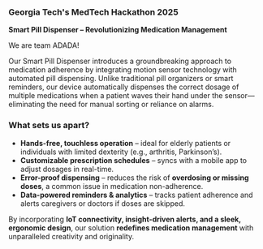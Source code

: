 ### Georgia Tech's MedTech Hackathon 2025

**Smart Pill Dispenser – Revolutionizing Medication Management**

We are team ADADA!

Our Smart Pill Dispenser introduces a groundbreaking approach to medication adherence by integrating motion sensor technology with automated pill dispensing. Unlike traditional pill organizers or smart reminders, our device automatically dispenses the correct dosage of multiple medications when a patient waves their hand under the sensor—eliminating the need for manual sorting or reliance on alarms.

### **What sets us apart?**

- **Hands-free, touchless operation** – ideal for elderly patients or individuals with limited dexterity (e.g., arthritis, Parkinson’s).
- **Customizable prescription schedules** – syncs with a mobile app to adjust dosages in real-time.
- **Error-proof dispensing** – reduces the risk of **overdosing or missing doses**, a common issue in medication non-adherence.
- **Data-powered reminders & analytics** – tracks patient adherence and alerts caregivers or doctors if doses are skipped.

By incorporating **IoT connectivity, insight-driven alerts, and a sleek, ergonomic design**, our solution **redefines medication management** with unparalleled creativity and originality.

